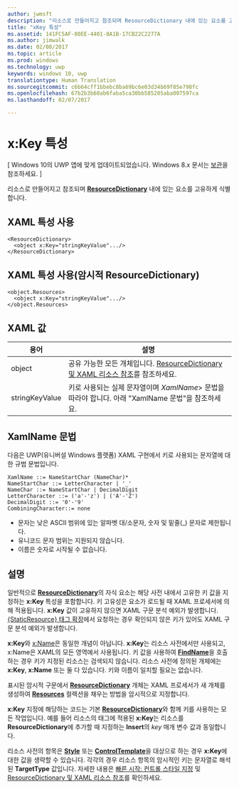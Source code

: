```yaml
---
author: jwmsft
description: "리소스로 만들어지고 참조되며 ResourceDictionary 내에 있는 요소를 고유하게 식별합니다."
title: "xKey 특성"
ms.assetid: 141FC5AF-80EE-4401-8A1B-17CB22C2277A
ms.author: jimwalk
ms.date: 02/08/2017
ms.topic: article
ms.prod: windows
ms.technology: uwp
keywords: windows 10, uwp
translationtype: Human Translation
ms.sourcegitcommit: c6b64cff1bbebc8ba69bc6e03d34b69f85e798fc
ms.openlocfilehash: 67b2b3b60ab6faba5ca30bb585205aba007597ca
ms.lasthandoff: 02/07/2017

---
```


# <a name="xkey-attribute"></a>x:Key 특성

\[ Windows 10의 UWP 앱에 맞게 업데이트되었습니다. Windows 8.x 문서는 [보관](http://go.microsoft.com/fwlink/p/?linkid=619132)을 참조하세요. \]

리소스로 만들어지고 참조되며 [**ResourceDictionary**](https://msdn.microsoft.com/library/windows/apps/br208794) 내에 있는 요소를 고유하게 식별합니다.

## <a name="xaml-attribute-usage"></a>XAML 특성 사용

``` syntax
<ResourceDictionary>
  <object x:Key="stringKeyValue".../>
</ResourceDictionary>
```

## <a name="xaml-attribute-usage-implicit-resourcedictionary"></a>XAML 특성 사용(암시적 **ResourceDictionary**)

``` syntax
<object.Resources>
  <object x:Key="stringKeyValue".../>
</object.Resources>
```

## <a name="xaml-values"></a>XAML 값

| 용어 | 설명 |
|------|-------------|
| object | 공유 가능한 모든 개체입니다. [ResourceDictionary 및 XAML 리소스 참조](https://msdn.microsoft.com/library/windows/apps/mt187273)를 참조하세요. |
| stringKeyValue | 키로 사용되는 실제 문자열이며 _XamlName_&gt; 문법을 따라야 합니다. 아래 "XamlName 문법"을 참조하세요. | 

##  <a name="xamlname-grammar"></a>XamlName 문법

다음은 UWP(유니버설 Windows 플랫폼) XAML 구현에서 키로 사용되는 문자열에 대한 규범 문법입니다.

``` syntax
XamlName ::= NameStartChar (NameChar)*
NameStartChar ::= LetterCharacter | '_'
NameChar ::= NameStartChar | DecimalDigit
LetterCharacter ::= ('a'-'z') | ('A'-'Z')
DecimalDigit ::= '0'-'9'
CombiningCharacter::= none
```

-   문자는 낮은 ASCII 범위에 있는 알파벳 대/소문자, 숫자 및 밑줄(\_) 문자로 제한됩니다.
-   유니코드 문자 범위는 지원되지 않습니다.
-   이름은 숫자로 시작될 수 없습니다.

## <a name="remarks"></a>설명

일반적으로 [**ResourceDictionary**](https://msdn.microsoft.com/library/windows/apps/br208794)의 자식 요소는 해당 사전 내에서 고유한 키 값을 지정하는 **x:Key** 특성을 포함합니다. 키 고유성은 요소가 로드될 때 XAML 프로세서에 의해 적용됩니다. **x:Key** 값이 고유하지 않으면 XAML 구문 분석 예외가 발생합니다. [{StaticResource} 태그 확장](staticresource-markup-extension.md)에서 요청하는 경우 확인되지 않은 키가 있어도 XAML 구문 분석 예외가 발생합니다.

**x:Key**와 [x:Name](x-name-attribute.md)은 동일한 개념이 아닙니다. **x:Key**는 리소스 사전에서만 사용되고, x:Name은 XAML의 모든 영역에서 사용됩니다. 키 값을 사용하여 [**FindName**](https://msdn.microsoft.com/library/windows/apps/br208715)을 호출하는 경우 키가 지정된 리소스는 검색되지 않습니다. 리소스 사전에 정의된 개체에는 **x:Key**, **x:Name** 또는 둘 다 있습니다. 키와 이름이 일치할 필요는 없습니다.

표시된 암시적 구문에서 [**ResourceDictionary**](https://msdn.microsoft.com/library/windows/apps/br208794) 개체는 XAML 프로세서가 새 개체를 생성하여 [**Resources**](https://msdn.microsoft.com/library/windows/apps/br208740) 컬렉션을 채우는 방법을 암시적으로 지정합니다.

**x:Key** 지정에 해당하는 코드는 기본 [**ResourceDictionary**](https://msdn.microsoft.com/library/windows/apps/br208794)와 함께 키를 사용하는 모든 작업입니다. 예를 들어 리소스의 태그에 적용된 **x:Key**는 리소스를 **ResourceDictionary**에 추가할 때 지정하는 **Insert**의 *key* 매개 변수 값과 동일합니다.

리소스 사전의 항목은 [**Style**](https://msdn.microsoft.com/library/windows/apps/br208849) 또는 [**ControlTemplate**](https://msdn.microsoft.com/library/windows/apps/br209391)을 대상으로 하는 경우 **x:Key**에 대한 값을 생략할 수 있습니다. 각각의 경우 리소스 항목의 암시적인 키는 문자열로 해석된 **TargetType** 값입니다. 자세한 내용은 [빠른 시작: 컨트롤 스타일 지정](https://msdn.microsoft.com/library/windows/apps/hh465498) 및 [ResourceDictionary 및 XAML 리소스 참조](https://msdn.microsoft.com/library/windows/apps/mt187273)를 확인하세요.


